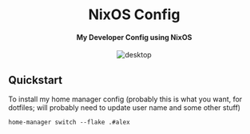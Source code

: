<div align="center">

# NixOS Config

#### My Developer Config using NixOS

![desktop](./resources/desktop.png)

</div>

## Quickstart

To install my home manager config (probably this is what you want, for
dotfiles; will probably need to update user name and some other stuff)

```console
home-manager switch --flake .#alex
```
